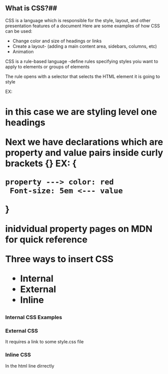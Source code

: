 ## What is CSS?##

CSS is a language which is responsible for the style, layout, and other presentation features of a document
Here are some examples of how CSS can be used:
* Change color and size of headings or links
* Create a layout- (adding a main content area, sidebars, columns, etc)
* Animation

CSS is a rule-based language
-define rules specifying styles yoiu want to apply to elements or groups of elements

The rule opens with a selector that selects the HTML element it is going to style

EX: <h1> in this case we are styling level one headings 

Next we have declarations which are property and value pairs inside curly brackets {}
 EX: {

    property ---> color: red 
     Font-size: 5em <--- value

 }

 **inidvidual property pages on MDN for quick reference**

 Three ways to insert CSS

 * Internal
 * External
 * Inline

 ### Internal CSS Examples

 <style
    h1 {   
        color: yellow;
        text-align: right;
  }>
  </style>

  ### External CSS ##
  It requires a link to some style.css file

  <link rel="stylesheet" href="style.css">

  ### Inline CSS ###

  In the html line dirrectly

  <p style="color: red; text-align:center">